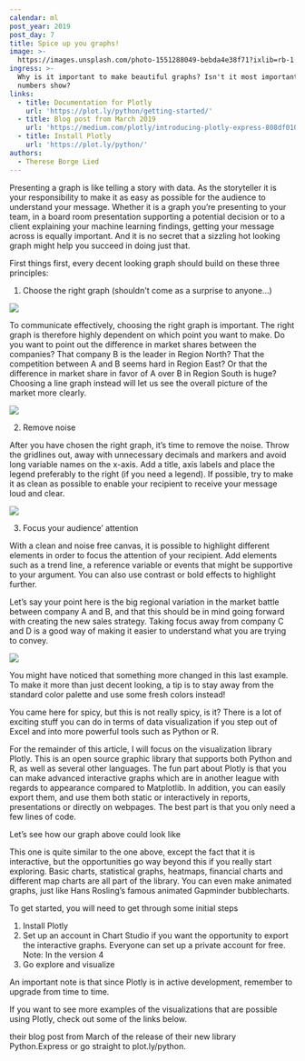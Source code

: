 ```yaml
---
calendar: ml
post_year: 2019
post_day: 7
title: Spice up you graphs!
image: >-
  https://images.unsplash.com/photo-1551288049-bebda4e38f71?ixlib=rb-1.2.1&ixid=eyJhcHBfaWQiOjEyMDd9&auto=format&fit=crop&w=1100&q=60
ingress: >-
  Why is it important to make beautiful graphs? Isn't it most important what the
  numbers show?
links:
  - title: Documentation for Plotly
    url: 'https://plot.ly/python/getting-started/'
  - title: Blog post from March 2019
    url: 'https://medium.com/plotly/introducing-plotly-express-808df010143d'
  - title: Install Plotly
    url: 'https://plot.ly/python/'
authors:
  - Therese Borge Lied
---
```

Presenting a graph is like telling a story with data. As the storyteller it is your responsibility to make it as easy as possible for the audience to understand your message. Whether it is a graph you’re presenting to your team, in a board room presentation supporting a potential decision or to a client explaining your machine learning findings, getting your message across is equally important. And it is no secret that a sizzling hot looking graph might help you succeed in doing just that.

First things first, every decent looking graph should build on these three principles:

1) Choose the right graph (shouldn't come as a surprise to anyone...)

![](/assets/ml_7_pic1.png)

To communicate effectively, choosing the right graph is important. The right graph is therefore highly dependent on which point you want to make. Do you want to point out the difference in market shares between the companies? That company B is the leader in Region North? That the competition between A and B seems hard in Region East? Or that the difference in market share in favor of A over B in Region South is huge? Choosing a line graph instead will let us see the overall picture of the market more clearly.

![](/assets/ml_7_pic2.png)

2) Remove noise

After you have chosen the right graph, it’s time to remove the noise. Throw the gridlines out, away with unnecessary decimals and markers and avoid long variable names on the x-axis. Add a title, axis labels and place the legend preferably to the right (if you need a legend). If possible, try to make it as clean as possible to enable your recipient to receive your message loud and clear.

![](/assets/ml_7_pic3.png)

3) Focus your audience’ attention

With a clean and noise free canvas, it is possible to highlight different elements in order to focus the attention of your recipient. Add elements such as a trend line, a reference variable or events that might be supportive to your argument. You can also use contrast or bold effects to highlight further. 

Let’s say your point here is the big regional variation in the market battle between company A and B, and that this should be in mind going forward with creating the new sales strategy. Taking focus away from company C and D is a good way of making it easier to understand what you are trying to convey.

![](/assets/ml_7_pic4.png)

You might have noticed that something more changed in this last example. To make it more than just decent looking, a tip is to stay away from the standard color palette and use some fresh colors instead!



You came here for spicy, but this is not really spicy, is it? There is a lot of exciting stuff you can do in terms of data visualization if you step out of Excel and into more powerful tools such as Python or R. 

For the remainder of this article, I will focus on the visualization library Plotly. This is an open source graphic library that supports both Python and R, as well as several other languages. The fun part about Plotly is that you can make advanced interactive graphs which are in another league with regards to appearance compared to Matplotlib. In addition, you can easily export them, and use them both static or interactively in reports, presentations or directly on webpages. The best part is that you only need a few lines of code.

Let’s see how our graph above could look like

<Insert graph>

This one is quite similar to the one above, except the fact that it is interactive, but the opportunities go way beyond this if you really start exploring. Basic charts, statistical graphs, heatmaps, financial charts and different map charts are all part of the library. You can even make animated graphs, just like Hans Rosling’s famous animated Gapminder bubblecharts.

<Insert graph>



To get started, you will need to get through some initial steps

1. Install Plotly
2. Set up an account in Chart Studio if you want the opportunity to export the interactive graphs. Everyone can set up a private account for free. Note: In the version 4
3. Go explore and visualize

An important note is that since Plotly is in active development, remember to upgrade from time to time. 

If you want to see more examples of the visualizations that are possible using Plotly, check out some of the links below.

their blog post from March of the release of their new library Python.Express or go straight to plot.ly/python.
